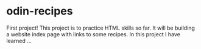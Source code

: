 # odin-recipes
First project!
This project is to practice HTML skills so far. It will be building a website index page with links to some recipes. In this project I have learned ...